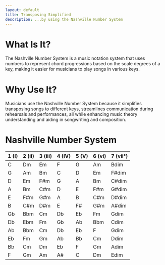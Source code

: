 ```yaml
---
layout: default
title: Transposing Simplified
description: ...by using the Nashville Number System
---
```


# What Is It?
The Nashville Number System is a music notation system that uses numbers to represent chord progressions based on the scale degrees of a key, making it easier for musicians to play songs in various keys.

# Why Use It?
Musicians use the Nashville Number System because it simplifies transposing songs to different keys, streamlines communication during rehearsals and performances, all while enhancing music theory understanding and aiding in songwriting and composition.

# Nashville Number System

| 1 (I) | 2 (ii) | 3 (iii) | 4 (IV) | 5 (V) | 6 (vi) | 7 (vii°) |
|---|---|---|---|---|---|---|
| C | Dm | Em | F | G | Am | Bdim |
| G | Am | Bm | C | D | Em | F#dim |
| D | Em | F#m | G | A | Bm | C#dim | 
| A | Bm | C#m | D | E | F#m | G#dim | 
| E | F#m | G#m | A | B | C#m | D#dim |
| B | C#m | D#m | E | F# | G#m | A#dim |
| Gb | Bbm | Cm | Db | Eb | Fm | Gdim | 
| Db | Ebm | Fm | Gb | Ab | Bbm | Cdim |
| Ab | Bbm | Cm | Db | Eb | F | Gdim | 
| Eb | Fm | Gm | Ab | Bb | Cm | Ddim |
| Bb | Cm | Dm | Eb | F | Gm | Adim |
| F | Gm | Am | A# | C | Dm | Edim | 

